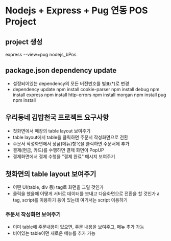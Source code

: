 # Nodejs + Express + Pug 연동 POS Project

## project 생성
express --view=pug nodejs_bPos

## package.json dependency update
- 설정되어있는 dependency의 모든 버전번호를 별표(\*)로 변경
- dependency update
	npm install cookie-parser
	npm install debug
	npm install express
	npm install http-errors
	npm install morgan
	npm install pug
	npm install

## 우리동네 김밥천국 프로젝트 요구사항
- 첫화면에서 매장의 table layout 보여주기
- table layout에서 table을 클릭하면 주문서 작성화면으로 전환
- 주문서 작성화면에서 상품(메뉴)항목을 클릭하면 주문서에 추가
- 결제(현금, 카드)를 수행하면 결제 화면이 PopUP
- 결제화면에서 결제 수행을 "결제 완료" 메시지 보여주기

## 첫화면의 table layout 보여주기
- 어떤 UI(table, div 등) tag로 화면을 그릴 것인가
- 클릭을 했을때 어떻게 서버로 데이터를 보내고 다음화면으로 전환을 할 것인가
	a tag, script를 이용하기 등이 있는데 여기서는 script 이용하기

### 주문서 작성화면 보여주기
- 이미 table에 주문내용이 있으면, 주문 내용을 보여주고, 메뉴 추가 가능
- 비어있는 table이면 새로운 메뉴를 추가 가능
